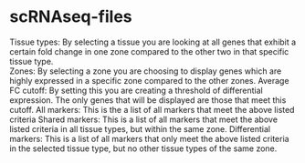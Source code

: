 # scRNAseq-files
Tissue types: By selecting a tissue you are looking at all genes that exhibit a certain fold change in one zone compared to the other two in that specific tissue type. </br>
Zones: By selecting a zone you are choosing to display genes which are highly expressed in a specific zone compared to the other zones.
Average FC cutoff: By setting this you are creating a threshold of differential expression. The only genes that will be displayed are those that meet this cutoff.
All markers: This is the a list of all markers that meet the above listed criteria
Shared markers: This is a list of all markers that meet the above listed criteria in all tissue types, but within the same zone.
Differential markers: This is a list of all markers that only meet the above listed criteria in the selected tissue type, but no other tissue types of the same zone. 
